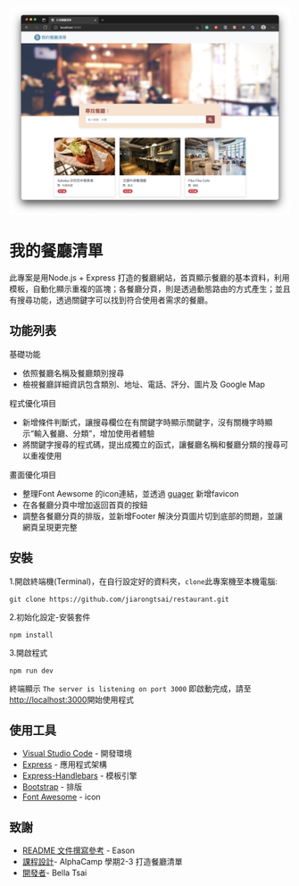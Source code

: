 ![首頁截圖](public/home.png)

# 我的餐廳清單

此專案是用Node.js + Express 打造的餐廳網站，首頁顯示餐廳的基本資料，利用模板，自動化顯示重複的區塊；各餐廳分頁，則是透過動態路由的方式產生；並且有搜尋功能，透過關鍵字可以找到符合使用者需求的餐廳。

## 功能列表

基礎功能
- 依照餐廳名稱及餐廳類別搜尋
- 檢視餐廳詳細資訊包含類別、地址、電話、評分、圖片及 Google Map

程式優化項目
- 新增條件判斷式，讓搜尋欄位在有關鍵字時顯示關鍵字，沒有關機字時顯示“輸入餐廳、分類”，增加使用者體驗
- 將關鍵字搜尋的程式碼，提出成獨立的函式，讓餐廳名稱和餐廳分類的搜尋可以重複使用

畫面優化項目
- 整理Font Aewsome 的icon連結，並透過 [guager](https://gauger.io/fonticon/) 新增favicon
- 在各餐廳分頁中增加返回首頁的按鈕
- 調整各餐廳分頁的排版，並新增Footer 解決分頁圖片切到底部的問題，並讓網頁呈現更完整

## 安裝

1.開啟終端機(Terminal)，在自行設定好的資料夾，`clone`此專案機至本機電腦:

```
git clone https://github.com/jiarongtsai/restaurant.git
```

2.初始化設定-安裝套件

```
npm install  
```

3.開啟程式

```
npm run dev  
```

終端顯示 `The server is listening on port 3000` 即啟動完成，請至[http://localhost:3000](http://localhost:3000)開始使用程式



## 使用工具

- [Visual Studio Code](https://visualstudio.microsoft.com/zh-hant/) - 開發環境
- [Express](https://www.npmjs.com/package/express) - 應用程式架構
- [Express-Handlebars](https://www.npmjs.com/package/express-handlebars) - 模板引擎
- [Bootstrap](https://getbootstrap.com/) - 排版
- [Font Awesome](https://fontawesome.com/v6.0) - icon


## 致謝

- [README 文件撰寫參考](https://github.com/Eason0in/Restaurant-CRUD) - Eason
- [課程設計](https://tw.alphacamp.co/foundation-module)- AlphaCamp 學期2-3 打造餐廳清單
- [開發者](https://github.com/jiarongtsai)- Bella Tsai
